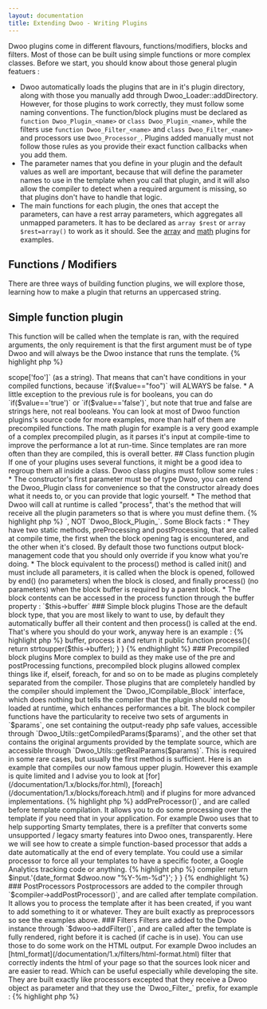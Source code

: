 ```yaml
---
layout: documentation
title: Extending Dwoo - Writing Plugins
---
```


Dwoo plugins come in different flavours, functions/modifiers, blocks and filters. Most of those can be built using simple functions or more complex classes.
Before we start, you should know about those general plugin featuers :

* Dwoo automatically loads the plugins that are in it's plugin directory, along with those you manually add through Dwoo_Loader::addDirectory. However, for those plugins to work correctly, they must follow some naming conventions. The function/block plugins must be declared as `function Dwoo_Plugin_<name>` or `class Dwoo_Plugin_<name>`, while the filters use `function Dwoo_Filter_<name>` and `class Dwoo_Filter_<name>` and processors use `Dwoo_Processor_`. Plugins added manually must not follow those rules as you provide their exact function callbacks when you add them.
* The parameter names that you define in your plugin and the default values as well are important, because that will define the parameter names to use in the template when you call that plugin, and it will also allow the compiler to detect when a required argument is missing, so that plugins don't have to handle that logic.
* The main functions for each plugin, the ones that accept the parameters, can have a rest array parameters, which aggregates all unmapped parameters. It has to be declared as `array $rest` or `array $rest=array()` to work as it should. See the [array](/documentation/1.x/helpers/array.html) and [math](/documentation/1.x/functions/math.html) plugins for examples.

## Functions / Modifiers
There are three ways of building function plugins, we will explore those, learning how to make a plugin that returns an uppercased string.

## Simple function plugin
This function will be called when the template is ran, with the required arguments, the only requirement is that the first argument must be of type Dwoo and will always be the Dwoo instance that runs the template.
{% highlight php %}
<?php
function Dwoo_Plugin_upper(Dwoo $dwoo, $value)
{
    return strtoupper($value);
}
{% endhighlight %}
You can also create a simple plugin that has all arguments in associative array. This is useful for plugins that take optional parameters. The second argument needs to be called `$rest` in order for it to work.
{% highlight php %}
<?php
function Dwoo_Plugin_exampleplugin(Dwoo $dwoo, array $rest=array())
{
    return var_export($rest);
}
{% endhighlight %}

## Precompiled function plugin
The example above is very simple and just wraps a php function into a plugin. That is a bit silly as it adds the function call overhead plus the plugin file loading time for no benefit at all. Because of that, we are going to make it compilable by appending "_compile" to it's name, and this time the first argument will not be of type Dwoo but will be Dwoo_Compiler.
{% highlight php %}
<?php
function Dwoo_Plugin_upper_compile(Dwoo_Compiler $compiler, $value)
{
    return 'strtoupper('.$value.')';
}
{% endhighlight %}
As you can see, the function now returns what should be done at the template runtime, instead of actually waiting for the run time to act.
While this is a great feature of Dwoo, it is a bit dangerous to fiddle with, and you should be sure you know what you're doing when working with precompiled plugins. Here are some important things to remember :

* The arguments are passed as "compiled strings", that is, if the template contains `{upper "foo"}`, the `Dwoo_Plugin_upper_compile` function will receive it as "foo", quotes included.
* You must not enclose the variables you output in double quotes or anything, as they already contain whatever they need to be safely parsed by PHP. Just output where they should go in your code.
* You can only return one "command", indeed as those functions should be capable to be inside other function calls, you can not return a colon (;) or it will break everything.
* You can NOT make assumptions as to the value of the parameters you get. For example, `{upper $foo}` will be received as `$this->scope['foo']` (as a string). That means that can't have conditions in your compiled functions, because `if($value=="foo")` will ALWAYS be false.
* A little exception to the previous rule is for booleans, you can do `if($value=='true')` or `if($value=='false')`, but note that true and false are strings here, not real booleans.
You can look at most of Dwoo function plugins's source code for more examples, more than half of them are precompiled functions. The math plugin for example is a very good example of a complex precompiled plugin, as it parses it's input at compile-time to improve the performance a lot at run-time. Since templates are ran more often than they are compiled, this is overall better.

## Class function plugin
If one of your plugins uses several functions, it might be a good idea to regroup them all inside a class. Dwoo class plugins must follow some rules :

* The constructor's first parameter must be of type Dwoo, you can extend the Dwoo_Plugin class for convenience so that the constructor already does what it needs to, or you can provide that logic yourself.
* The method that Dwoo will call at runtime is called "process", that's the method that will receive all the plugin parameters so that is where you must define them.
{% highlight php %}
<?php
class Dwoo_Plugin_upper extends Dwoo_Plugin
{ 
    public function process($value)
    {
        return strtoupper($value); 
    } 
}
{% endhighlight %}
A particularity of class plugins is that only one instance of each class is created for the entire template. That means that instance variables are "template-static", they remain present while the template is run, but they are not static across templates. Static variables are of course shared by all instances, nothing special about that. Anyway if you absolutely need per-plugin-call variables, you will have to reset their value in the process() method.

## Precompiled class function plugin
* It must implement the Dwoo_ICompilable interface.
* The method that Dwoo will call must now be static and is called "compile" instead of "process", it will receive all the parameters with the `Dwoo_Compiler` object calling it being first.
{% highlight php %}
<?php
class Dwoo_Plugin_upper extends Dwoo_Plugin implements Dwoo_ICompilable
{
    public static function compile(Dwoo_Compiler $compiler, $value)
    {
        return 'strotoupper('.$value.')';
    }
}
{% endhighlight %}

## Block
Block plugins on their end, can only be built with classes. You should extend the `Dwoo_Block_Plugin` class, but your block plugin must still be named `Dwoo_Plugin_<name>`, NOT `Dwoo_Block_Plugin_<name>`.
Some Block facts :

* They have two static methods, preProcessing and postProcessing, that are called at compile time, the first when the block opening tag is encountered, and the other when it's closed. By default those two functions output block-management code that you should only override if you know what you're doing.
* The block equivalent to the process() method is called init() and must include all parameters, it is called when the block is opened, followed by end() (no parameters) when the block is closed, and finally process() (no parameters) when the block buffer is required by a parent block.
* The block contents can be accessed in the process function through the buffer property : `$this->buffer`

### Simple block plugins
Those are the default block type, that you are most likely to want to use, by default they automatically buffer all their content and then process() is called at the end. That's where you should do your work, anyway here is an example :
{% highlight php %}
<?php
class Dwoo_Plugin_upper extends Dwoo_Block_Plugin
{ 
    // parameters go here if you need any settings
    public function init()
    { 
    } 
 
    // this can be ommitted, it's called once when the block ends, don't implement if you don't need it
    public function end()
    { 
    } 
 
    // this is called when the block is required to output it's data, it should read $this->buffer, process it and return it
    public function process(){ 
        return strtoupper($this->buffer); 
    } 
}
{% endhighlight %}

### Precompiled block plugins
More complex to build as they make use of the pre and postProcessing functions, precompiled block plugins allowed complex things like if, elseif, foreach, for and so on to be made as plugins completely separated from the compiler.  
Those plugins that are completely handled by the compiler should implement the `Dwoo_ICompilable_Block` interface, which does nothing but tells the compiler that the plugin should not be loaded at runtime, which enhances performances a bit.  
The block compiler functions have the particularity to receive two sets of arguments in `$params`, one set containing the output-ready php safe values, accessible through `Dwoo_Utils::getCompiledParams($params)`, and the other set that contains the original arguments provided by the template source, which are accessible through `Dwoo_Utils::getRealParams($params)`. This is required in some rare cases, but usually the first method is sufficient.  
Here is an example that compiles our now famous upper plugin. However this example is quite limited and I advise you to look at [for](/documentation/1.x/blocks/for.html), [foreach](/documentation/1.x/blocks/foreach.html) and if plugins for more advanced implementations.  
{% highlight php %}
<?php
class Dwoo_Plugin_upper extends Dwoo_Block_Plugin implements Dwoo_ICompilable_Block 
{
    public function init()
    {
    }
 
    public static function preProcessing(Dwoo_Compiler $compiler, array $params, $prepend, $append, $type) 
    { 
        return Dwoo_Compiler::PHP_OPEN.$prepend.' ob_start(); '.$append . Dwoo_Compiler::PHP_CLOSE; 
    } 
 
    public static function postProcessing(Dwoo_Compiler $compiler, array $params, $prepend, $append, $content)
    {
        // the block is responsible for outputting it's entire content (passed as $content), 
        // so you can transform it and then return it, but in this case we don't because 
        // we want the content to be uppercased at runtime and not at compile time
        return $content . Dwoo_Compiler::PHP_OPEN.$prepend.' $tmp = ob_get_clean(); echo strtoupper($tmp); '.$append . Dwoo_Compiler::PHP_CLOSE; 
    } 
}
{% endhighlight %}

## Filters and Processors
Filters are added to the Dwoo object and they are called after the template rendering, right before it is cached or output.
Processors are filters for the compiler, they can be "pre" or "post" processor, being called before and after compilation.

* As previously mentionned, filters use the `Dwoo_Filter_` class/function prefix and processors use `Dwoo_Processor_`.
* That prefix only has to be used if you want to use the autoload capability. In that case, place your file in one of the plugin directories, and then use `addFilter('name', true);` where name matches the filename and the name found after `Dwoo_Filter_` or `Dwoo_Processor_`.
* If you are loading a filter from somewhere else, then you must provide a valid callback to the processor/filter function, for example use `addFilter('function_name');` for function based filters or `addFilter(array($object, 'method'));` for class-based filters.

### PreProcessors
Preprocessors are added to the compiler through `$compiler->addPreProcessor()`, and are called before template compilation. It allows you to do some processing over the template if you need that in your application. For example Dwoo uses that to help supporting Smarty templates, there is a prefilter that converts some unsupported / legacy smarty features into Dwoo ones, transparently.
Here we will see how to create a simple function-based processor that adds a date automatically at the end of every template. You could use a similar processor to force all your templates to have a specific footer, a Google Analytics tracking code or anything.
{% highlight php %}
<?php
function Dwoo_Processor_timestamp(Dwoo_Compiler $compiler, $template)
{
    return $template.'{date_format $dwoo.now "%Y-%m-%d"}';
}
{% endhighlight %}
To build it as a class-based processor, you can extend `Dwoo_Processor`, such as :
{% highlight php %}
<?php
class Dwoo_Processor_timestamp extends Dwoo_Processor
{
    public function process($input)
    {
        // you can access the compiler in here through $this->compiler
        return $input.'{date_format $dwoo.now "%Y-%m-%d"}';
    }
}
{% endhighlight %}

### PostProcessors
Postprocessors are added to the compiler through `$compiler->addPostProcessor()`, and are called after template compilation. It allows you to process the template after it has been created, if you want to add something to it or whatever.
They are built exactly as preprocessors so see the examples above.

### Filters
Filters are added to the Dwoo instance through `$dwoo->addFilter()`, and are called after the template is fully rendered, right before it is cached (if cache is in use). You can use those to do some work on the HTML output. For example Dwoo includes an [html_format](/documentation/1.x/filters/html-format.html) filter that correctly indents the html of your page so that the sources look nicer and are easier to read. Which can be useful especially while developing the site.
They are built exactly like processors excepted that they receive a Dwoo object as parameter and that they use the `Dwoo_Filter_` prefix, for example :
{% highlight php %}
<?php
function Dwoo_Filter_timestamp(Dwoo $dwoo, $input)
{
    return $input . date('Y-m-d');
}
{% endhighlight %}
